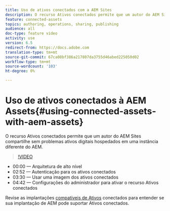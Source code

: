 ```yaml
---
title: Uso de ativos conectados com a AEM Sites
description: O recurso Ativos conectados permite que um autor do AEM Sites compartilhe sem problemas ativos digitais hospedados em uma instância diferente do AEM.
feature: connected-assets
topics: authoring, operations, sharing, publishing
audience: all
doc-type: feature video
activity: use
version: 6.5
redirect-from: https://docs.adobe.com
translation-type: tm+mt
source-git-commit: 67ca08bf386a217807da3755d46abed225050d02
workflow-type: tm+mt
source-wordcount: '103'
ht-degree: 0%

---
```



# Uso de ativos conectados à AEM Assets{#using-connected-assets-with-aem-assets}

O recurso Ativos conectados permite que um autor do AEM Sites compartilhe sem problemas ativos digitais hospedados em uma instância diferente do AEM.

>[!VIDEO](https://video.tv.adobe.com/v/26060?quality=12&learn=on)

* 00:00 — Arquitetura de alto nível
* 02:52 — Autenticação para os ativos conectados
* 03:30 — Usar uma imagem dos ativos conectados
* 04:42 — Configurações do administrador para ativar o recurso Ativos conectados

Revise as implantações [compatíveis de Ativos](https://docs.adobe.com/content/help/en/experience-manager-65/assets/using/use-assets-across-connected-assets-instances.html#prerequisites) conectados para entender se sua implantação de AEM pode suportar Ativos conectados.